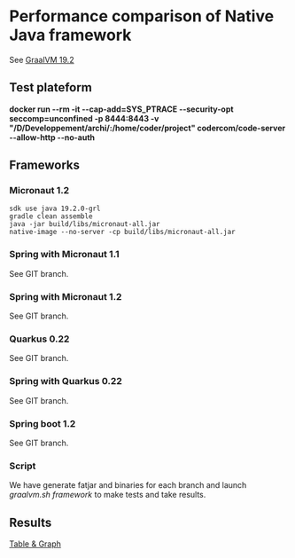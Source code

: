 # Performance comparison of Native Java framework 

See [GraalVM 19.2](https://www.graalvm.org/)

## Test plateform

**docker run --rm -it --cap-add=SYS_PTRACE --security-opt seccomp=unconfined -p 8444:8443 -v "/D/Developpement/archi/:/home/coder/project" codercom/code-server --allow-http --no-auth**

## Frameworks

### Micronaut 1.2

```
sdk use java 19.2.0-grl
gradle clean assemble
java -jar build/libs/micronaut-all.jar
native-image --no-server -cp build/libs/micronaut-all.jar
```

### Spring with Micronaut 1.1 
See GIT branch.

### Spring with Micronaut 1.2
See GIT branch.

### Quarkus 0.22
See GIT branch.

### Spring with Quarkus 0.22
See GIT branch.

### Spring boot 1.2
See GIT branch.

### Script

We have generate fatjar and binaries for each branch and launch *graalvm.sh framework* to make tests and take results.

## Results

[Table & Graph](https://docs.google.com/spreadsheets/d/e/2PACX-1vTlum2-EkQbcQiR0xuJAatsmiub8ky3MH8ZIjfVT-ZI6Iw2rwisZ9yolP1HPWhLX22afu22EVUUVLOd/pubhtml?gid=2096152561&single=true)
